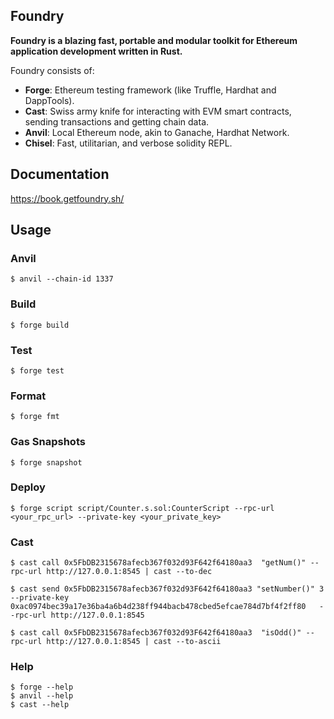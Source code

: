 ## Foundry

**Foundry is a blazing fast, portable and modular toolkit for Ethereum application development written in Rust.**

Foundry consists of:

-   **Forge**: Ethereum testing framework (like Truffle, Hardhat and DappTools).
-   **Cast**: Swiss army knife for interacting with EVM smart contracts, sending transactions and getting chain data.
-   **Anvil**: Local Ethereum node, akin to Ganache, Hardhat Network.
-   **Chisel**: Fast, utilitarian, and verbose solidity REPL.

## Documentation

https://book.getfoundry.sh/

## Usage

### Anvil

```shell
$ anvil --chain-id 1337
```

### Build

```shell
$ forge build
```

### Test

```shell
$ forge test
```

### Format

```shell
$ forge fmt
```

### Gas Snapshots

```shell
$ forge snapshot
```


### Deploy

```shell
$ forge script script/Counter.s.sol:CounterScript --rpc-url <your_rpc_url> --private-key <your_private_key>
```

### Cast

```shell
$ cast call 0x5FbDB2315678afecb367f032d93F642f64180aa3  "getNum()" --rpc-url http://127.0.0.1:8545 | cast --to-dec

$ cast send 0x5FbDB2315678afecb367f032d93F642f64180aa3 "setNumber()" 3  --private-key 0xac0974bec39a17e36ba4a6b4d238ff944bacb478cbed5efcae784d7bf4f2ff80   --rpc-url http://127.0.0.1:8545

$ cast call 0x5FbDB2315678afecb367f032d93F642f64180aa3  "isOdd()" --rpc-url http://127.0.0.1:8545 | cast --to-ascii
```

### Help

```shell
$ forge --help
$ anvil --help
$ cast --help
```
